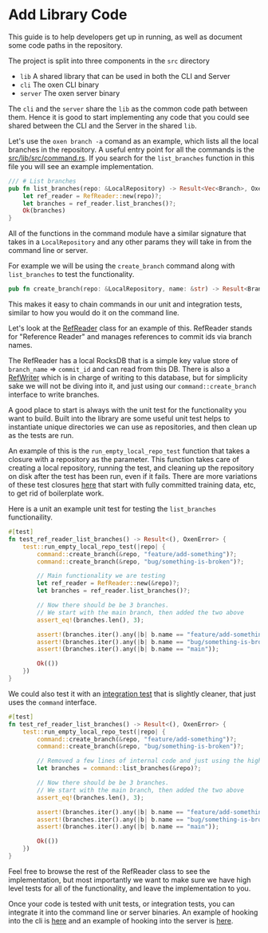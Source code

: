 # Add Library Code

This guide is to help developers get up in running, as well as document some code paths in the repository.

The project is split into three components in the `src` directory

- `lib` A shared library that can be used in both the CLI and Server
- `cli` The oxen CLI binary
- `server` The oxen server binary

The `cli` and the `server` share the `lib` as the common code path between them. Hence it is good to start implementing any code that you could see shared between the CLI and the Server in the shared `lib`.

Let's use the `oxen branch -a` comand as an example, which lists all the local branches in the repository. A useful entry point for all the commands is the [src/lib/src/command.rs](https://github.com/Oxen-AI/Oxen/blob/main/src/lib/src/command.rs). If you search for the `list_branches` function in this file you will see an example implementation.

```rust
/// # List branches
pub fn list_branches(repo: &LocalRepository) -> Result<Vec<Branch>, OxenError> {
    let ref_reader = RefReader::new(repo)?;
    let branches = ref_reader.list_branches()?;
    Ok(branches)
}
```

All of the functions in the command module have a similar signature that takes in a `LocalRepository` and any other params they will take in from the command line or server.

For example we will be using the `create_branch` command along with `list_branches` to test the functionality.

```rust
pub fn create_branch(repo: &LocalRepository, name: &str) -> Result<Branch, OxenError>
```

This makes it easy to chain commands in our unit and integration tests, similar to how you would do it on the command line.

Let's look at the [RefReader](https://github.com/Oxen-AI/Oxen/blob/main/src/lib/src/index/ref_reader.rs) class for an example of this. RefReader stands for "Reference Reader" and manages references to commit ids via branch names.

The RefReader has a local RocksDB that is a simple key value store of `branch_name` => `commit_id` and can read from this DB. There is also a [RefWriter](https://github.com/Oxen-AI/Oxen/blob/main/src/lib/src/index/ref_writer.rs) which is in charge of writing to this database, but for simplicity sake we will not be diving into it, and just using our `command::create_branch` interface to write branches.

A good place to start is always with the unit test for the functionality you want to build. Built into the library are some useful unit test helps to instantiate unique directories we can use as repositories, and then clean up as the tests are run.

An example of this is the `run_empty_local_repo_test` function that takes a closure with a repository as the parameter. This function takes care of creating a local repository, running the test, and cleaning up the repository on disk after the test has been run, even if it fails. There are more variations of these test closures [here](https://github.com/Oxen-AI/Oxen/blob/main/src/lib/src/test.rs) that start with fully committed training data, etc, to get rid of boilerplate work.

Here is a unit an example unit test for testing the `list_branches` functionaility.

```rust
#[test]
fn test_ref_reader_list_branches() -> Result<(), OxenError> {
    test::run_empty_local_repo_test(|repo| {
        command::create_branch(&repo, "feature/add-something")?;
        command::create_branch(&repo, "bug/something-is-broken")?;

        // Main functionality we are testing
        let ref_reader = RefReader::new(&repo)?;
        let branches = ref_reader.list_branches()?;

        // Now there should be be 3 branches.
        // We start with the main branch, then added the two above
        assert_eq!(branches.len(), 3);

        assert!(branches.iter().any(|b| b.name == "feature/add-something"));
        assert!(branches.iter().any(|b| b.name == "bug/something-is-broken"));
        assert!(branches.iter().any(|b| b.name == "main"));

        Ok(())
    })
}
```

We could also test it with an [integration test](https://github.com/Oxen-AI/Oxen/blob/main/tests/integration_test.rs) that is slightly cleaner, that just uses the `command` interface.

```rust
#[test]
fn test_ref_reader_list_branches() -> Result<(), OxenError> {
    test::run_empty_local_repo_test(|repo| {
        command::create_branch(&repo, "feature/add-something")?;
        command::create_branch(&repo, "bug/something-is-broken")?;

        // Removed a few lines of internal code and just using the high level command interface
        let branches = command::list_branches(&repo)?;

        // Now there should be be 3 branches.
        // We start with the main branch, then added the two above
        assert_eq!(branches.len(), 3);

        assert!(branches.iter().any(|b| b.name == "feature/add-something"));
        assert!(branches.iter().any(|b| b.name == "bug/something-is-broken"));
        assert!(branches.iter().any(|b| b.name == "main"));

        Ok(())
    })
}
```

Feel free to browse the rest of the RefReader class to see the implementation, but most importantly we want to make sure we have high level tests for all of the functionality, and leave the implementation to you.

Once your code is tested with unit tests, or integration tests, you can integrate it into the command line or server binaries. An example of hooking into the cli is [here](IntegrateCLICode.md) and an example of hooking into the server is [here](IntegrateServerCode.md).